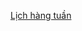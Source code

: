 [Lịch hàng tuần](https://docs.google.com/spreadsheets/d/1QlSGRFpqcUzoVO1PdoDNPWBo90_g0JUS82J1MujDfGc/edit?usp=sharing)
